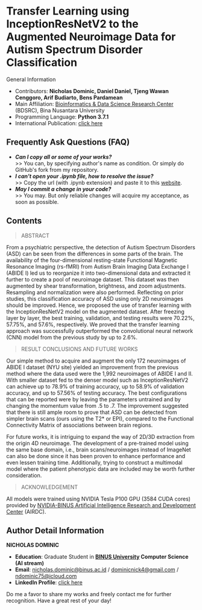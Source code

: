 # Transfer Learning using InceptionResNetV2 to the Augmented Neuroimage Data for Autism Spectrum Disorder Classification
General Information
- Contributors: **Nicholas Dominic, Daniel Daniel, Tjeng Wawan Cenggoro, Arif Budiarto, Bens Pardamean**
- Main Affiliation: [Bioinformatics & Data Science Research Center](https://research.binus.ac.id/bdsrc/) (BDSRC), Bina Nusantara University
- Programming Language: **Python 3.7.1**
- International Publication: [click here](http://scik.org/index.php/cmbn/article/view/5565)

## Frequently Ask Questions (FAQ)
- ***Can I copy all or some of your works?***
<br>>> You can, by specifying author's name as condition. Or simply do GitHub's fork from my repository.
- ***I can't open your .ipynb file, how to resolve the issue?***
<br>>> Copy the url (with .ipynb extension) and paste it to this [website](https://nbviewer.jupyter.org/).
- ***May I commit a change in your code?***
<br>>> You may. But only reliable changes will acquire my acceptance, as soon as possible.

## Contents

> ABSTRACT

From a psychiatric perspective, the detection of Autism Spectrum Disorders (ASD) can be seen from the differences in some parts of the brain. The availability of the four-dimensional resting-state Functional Magnetic Resonance Imaging (rs-fMRI) from Autism Brain Imaging Data Exchange I (ABIDE I) led us to reorganize it into two-dimensional data and extracted it further to create a pool of neuroimage dataset. This dataset was then augmented by shear transformation, brightness, and zoom adjustments. Resampling and normalization were also performed. Reflecting on prior studies, this classification accuracy of ASD using only 2D neuroimages should be improved. Hence, we proposed the use of transfer learning with the InceptionResNetV2 model on the augmented dataset. After freezing layer by layer, the best training, validation, and testing results were 70.22%, 57.75%, and 57.6%, respectively. We proved that the transfer learning approach was successfully outperformed the convolutional neural network (CNN) model from the previous study by up to 2.6%.

> RESULT CONCLUSIONS AND FUTURE WORKS

Our simple method to acquire and augment the only 172 neuroimages of ABIDE I dataset (NYU site) yielded an improvement from the previous method where the data used were the 1,992 neuroimages of ABIDE I and II. With smaller dataset fed to the denser model such as InceptionResNetV2 can achieve up to 78.9% of training accuracy, up to 58.9% of validation accuracy, and up to 57.56% of testing accuracy. The best configurations that can be reported were by leaving the parameters untrained and by changing the momentum value from .5 to .7. The improvement suggested that there is still ample room to prove that ASD can be detected from simpler brain scans (ours using the T2* or EPI), compared to the Functional Connectivity Matrix of associations between brain regions.

For future works, it is intriguing to expand the way of 2D/3D extraction from the origin 4D neuroimage. The development of a pre-trained model using the same base domain, i.e., brain scans/neuroimages instead of ImageNet can also be done since it has been proven to enhance performance and even lessen training time. Additionally, trying to construct a multimodal model where the patient phenotypic data are included may be worth further consideration.

> ACKNOWLEDGEMENT

All models were trained using NVIDIA Tesla P100 GPU (3584 CUDA cores) provided by [NVIDIA-BINUS Artificial Intelligence Research and Development Center](https://research.binus.ac.id/airdc/) (AIRDC).

## Author Detail Information
**NICHOLAS DOMINIC**
- **Education**: Graduate Student in **[BINUS University](https://mti.binus.ac.id/) Computer Science (AI stream)**
- **Email**: nicholas.dominic@binus.ac.id / dominicnick4@gmail.com / ndominic75@icloud.com
- **LinkedIn Profile**: [click here](https://www.linkedin.com/in/nicholas-dominic)

Do me a favor to share my works and freely contact me for further recognition. Have a great rest of your day!
